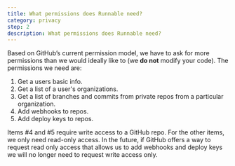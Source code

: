 ```yaml
---
title: What permissions does Runnable need?
category: privacy
step: 2
description: What permissions does Runnable need?
---
```


Based on GitHub’s current permission model, we have to ask for more permissions than we would ideally like to (we **do not** modify your code). The permissions we need are:

1. Get a users basic info.
2. Get a list of a user's organizations.
3. Get a list of branches and commits from private repos from a particular organization.
4. Add webhooks to repos.
5. Add deploy keys to repos.

Items #4 and #5 require write access to a GitHub repo.  For the other items, we only need read-only access.  In the future, if GitHub offers a way to request read only access that allows us to add webhooks and deploy keys we will no longer need to request write access only.
